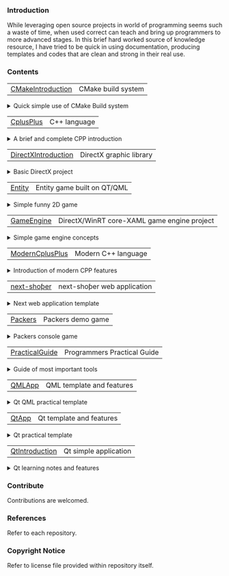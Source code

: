 ### Introduction
While leveraging open source projects in world of programming seems such a waste of time, when used correct can teach and bring up programmers to more advanced stages.
In this brief hard worked source of knowledge resource, I have tried to be quick in using documentation, producing templates and codes that are clean and strong in their real use.

### Contents
<table>
<tr>
<td><a href="https://github.com/s-mehrdad/CMakeIntroduction">CMakeIntroduction</a></td>
<td>CMake build system</td>
</tr>
</table>
<details>
<summary>Quick simple use of CMake Build system</summary>
<ul>
<li>
CMake syntax
</li>
<li>
CMake notes
</li>
<li>
CMake commands
</li>
<li>
simple CPP example
</li>
</ul>
</details>
<table>
<tr>
<td><a href="https://github.com/s-mehrdad/CplusPlus">CplusPlus</a></td>
<td>C++ language</td>
</tr>
</table>
<details>
<summary>A brief and complete CPP introduction</summary>
<ul>
<li>
C++ syntax
</li>
<li>
C++ notes
</li>
<li>
C++ examples
</li>
</ul>
</details>
<table>
<tr>
<td><a href="https://github.com/s-mehrdad/DirectXIntroduction">DirectXIntroduction</a></td>
<td>DirectX graphic library</td>
</tr>
</table>
<details>
<summary>Basic DirectX project</summary>
<ul>
<li>
DirectX library devices
</li>
<li>
Brief DirectX notes
</li>
<li>
Simple game engine concepts
</li>
</ul>
</details>
<table>
<tr>
<td><a href="https://github.com/s-mehrdad/Entity">Entity</a></td>
<td>Entity game built on QT/QML</td>
</tr>
</table>
<details>
<summary>Simple funny 2D game</summary>
<ul>
<li>
QML syntax, components and UI
</li>
<li>
2D gameplay and logic
</li>
<li>
C++/JS logic
</li>
<li>
QML/QT APIs
</li>
</ul>
</details>
<table>
<tr>
<td><a href="https://github.com/s-mehrdad/GameEngine">GameEngine</a></td>
<td>DirectX/WinRT core-XAML game engine project</td>
</tr>
</table>
<details>
<summary>Simple game engine concepts</summary>
<ul>
<li>
3D graphic concepts in DirectX 12
</li>
<li>
game engine logger, pointer provider, settings
</li>
<li>
Windows platform core/XAML concepts ready template
</li>
<li>
C++ syntax
</li>
</ul>
</details>
<table>
<tr>
<td><a href="https://github.com/s-mehrdad/ModernCplusPlus">ModernCplusPlus</a></td>
<td>Modern C++ language</td>
</tr>
</table>
<details>
<summary>Introduction of modern CPP features</summary>
<ul>
<li>
Modern C++ syntax
</li>
<li>
Modern C++ notes
</li>
<li>
Modern C++ examples
</li>
</ul>
</details>
<table>
<tr>
<td><a href="https://github.com/s-mehrdad/next-shoper">next-shoƥer</a></td>
<td>next-shoƥer web application</td>
</tr>
</table>
<details>
<summary>Next web application template</summary>
<ul>
<li>
Web application UI and menus
</li>
<li>
Web application structure, login and components
</li>
<li>
Next web application features
</li>
</ul>
</details>
<table>
<tr>
<td><a href="https://github.com/s-mehrdad/Packers">Packers</a></td>
<td>Packers demo game</td>
</tr>
</table>
<details>
<summary>Packers console game</summary>
<ul>
<li>
C++ console game application
</li>
<li>
Clean coded funny 2D game application
</li>
<li>
GameEngine introduction, characters game and game-play
</li>
<li>
Game demo about environment
</li>
</ul>
</details>
<table>
<tr>
<td><a href="https://github.com/s-mehrdad/PracticalGuide">PracticalGuide</a></td>
<td>Programmers Practical Guide</td>
</tr>
</table>
<details>
<summary>Guide of most important tools</summary>
<ul>
<li>
Keybindings and shortcuts
</li>
<li>
Git simple guide
</li>
<li>
PowerShell, CMD and Terminal quick guide
</li>
<li>
Snippets
</li>
</ul>
</details>
<table>
<tr>
<td><a href="https://github.com/s-mehrdad/QMLApp">QMLApp</a></td>
<td>QML template and features</td>
</tr>
</table>
<details>
<summary>Qt QML practical template</summary>
<ul>
<li>
QML UI template
</li>
<li>
QML features, components and application structure
</li>
</ul>
</details>
<table>
<tr>
<td><a href="https://github.com/s-mehrdad/QtApp">QtApp</a></td>
<td>Qt template and features</td>
</tr>
</table>
<details>
<summary>Qt practical template</summary>
<ul>
<li>
Qt UI template
</li>
<li>
Qt features, components and application structure
</li>
<li>
Google Test library
</li>
</ul>
</details>
<table>
<tr>
<td><a href="https://github.com/s-mehrdad/QtIntroduction">QtIntroduction</a></td>
<td>Qt simple application</td>
</tr>
</table>
<details>
<summary>Qt learning notes and features</summary>
<ul>
<li>
Qt UI introduction
</li>
<li>
Qt features and basics
</li>
</ul>
</details>

### Contribute
Contributions are welcomed.

### References
Refer to each repository.

### Copyright Notice
Refer to license file provided within repository itself.